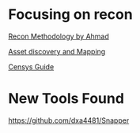 # Focusing on recon

[Recon Methodology by Ahmad](https://ahmdhalabi.medium.com/ultimate-reconnaissance-roadmap-for-bug-bounty-hunters-pentesters-507c9a5374d)

[Asset discovery and Mapping](https://0xpatrik.com/asset-discovery/?source=post_page---------------------------)

[Censys Guide ](https://0xpatrik.com/censys-guide/)

# New Tools Found

https://github.com/dxa4481/Snapper

